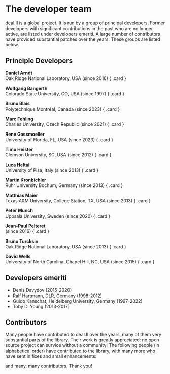 The developer team
=========================

deal.II is a global project. It is run by a group of principal developers. Former developers with significant contributions in the past who are no longer active, are listed under developers emeriti. A large number of contributors have provided substantial patches over the years. These groups are listed below.


Principle Developers
--------------------

<div class="grid cards" markdown>

__Daniel Arndt__
<br>Oak Ridge National Laboratory, USA (since 2016)
{ .card }

__Wolfgang Bangerth__
<br>Colorado State University, CO, USA (since 1997)
{ .card }

__Bruno Blais__
<br>Polytechnique Montréal, Canada (since 2023)
{ .card }

__Marc Fehling__
<br>Charles University, Czech Republic (since 2021)
{ .card }

__Rene Gassmoeller__
<br>University of Florida, FL, USA (since 2023)
{ .card }

__Timo Heister__
<br>Clemson University, SC, USA (since 2012)
{ .card }

__Luca Heltai__
<br>University of Pisa, Italy (since 2013)
{ .card }

__Martin Kronbichler__
<br>Ruhr University Bochum, Germany (since 2013)
{ .card }

__Matthias Maier__
<br>Texas A&M University, College Station, TX, USA (since 2013)
{ .card }

__Peter Munch__
<br>Uppsala University, Sweden (since 2020)
{ .card }

__Jean-Paul Pelteret__
<br>(since 2016)
{ .card }

__Bruno Turcksin__
<br>Oak Ridge National Laboratory, USA (since 2013)
{ .card }

__David Wells__
<br>University of North Carolina, Chapel Hill, NC, USA (since 2015)
{ .card }

</div>

Developers emeriti
------------------

- Denis Davydov (2015-2020)
- Ralf Hartmann, DLR, Germany (1998-2012)
- Guido Kanschat, Heidelberg University, Germany (1997-2022)
- Toby D. Young (2013-2017)

Contributors
------------

Many people have contributed to deal.II over the years, many of them very substantial parts of the library. Their work is greatly appreciated: no open source project can survice without a community! The following people (in alphabetical order) have contributed to the library, with many more who have sent in fixes and small enhancements:

and many, many contributors. Thank you!